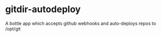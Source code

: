 gitdir-autodeploy
=================

A bottle app which accepts github webhooks and auto-deploys repos to /opt/git
